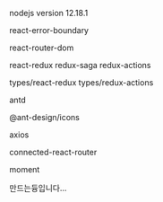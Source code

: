nodejs version 12.18.1

react-error-boundary

react-router-dom

react-redux redux-saga redux-actions

types/react-redux types/redux-actions

antd

@ant-design/icons

axios

connected-react-router

moment

만드는듕입니다...
